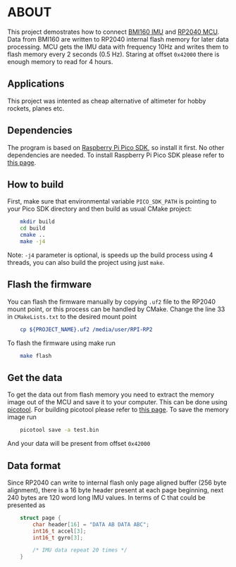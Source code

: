 # ABOUT

This project demostrates how to connect [BMI160 IMU](https://www.bosch-sensortec.com/products/motion-sensors/imus/bmi160/) and [RP2040 MCU](https://www.raspberrypi.com/products/rp2040/). Data from BMI160
are written to RP2040 internal flash memory for later data processing. MCU gets the IMU data with frequency 10Hz and writes them to flash memory every 2 seconds (0.5 Hz).
Staring at offset `0x42000` there is enough memory to read for 4 hours.

## Applications

This project was intented as cheap alternative of altimeter for hobby rockets, planes etc.

## Dependencies

The program is based on [Raspberry Pi Pico SDK](https://github.com/raspberrypi/pico-sdk), so install it first.
No other dependencies are needed. To install Raspberry Pi Pico SDK please refer to [this page](https://github.com/raspberrypi/pico-sdk/blob/master/README.md).

## How to build

First, make sure that environmental variable `PICO_SDK_PATH` is pointing to your Pico SDK directory and then build as usual
CMake project:
```sh
	mkdir build
	cd build
	cmake ..
	make -j4
```
Note: `-j4` parameter is optional, is speeds up the build process using 4 threads, you can also build the project using just `make`.

## Flash the firmware

You can flash the firmware manually by copying `.uf2` file to the RP2040 mount point, or this process can be handled by CMake.
Change the line 33 in `CMakeLists.txt` to the desired mount point
```cmake
	cp ${PROJECT_NAME}.uf2 /media/user/RPI-RP2
```
To flash the firmware using make run
```sh
	make flash
```

## Get the data

To get the data out from flash memory you need to extract the memory image out of the MCU and save it to your computer. 
This can be done using [picotool](https://www.raspberrypi.com/products/rp2040/).
For building picotool please refer to [this page](https://github.com/raspberrypi/picotool/blob/master/README.md).
To save the memory image run
```sh
	picotool save -a test.bin
```
And your data will be present from offset `0x42000`

## Data format

Since RP2040 can write to internal flash only page aligned buffer (256 byte alignment), there is a 16 byte header present at each page beginning, next 240 bytes are 120 word long IMU values. In terms of C that could be presented as
```c
	struct page {
		char header[16]	= "DATA AB DATA ABC";
		int16_t accel[3];
		int16_t gyro[3];

		/* IMU data repeat 20 times */
	}
```